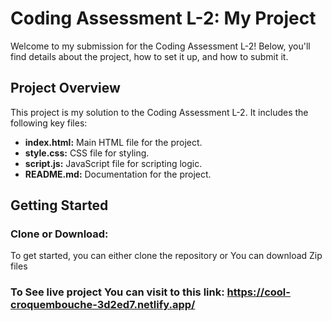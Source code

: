 # Coding Assessment L-2: My Project

Welcome to my submission for the Coding Assessment L-2! Below, you'll find details about the project, how to set it up, and how to submit it.

## Project Overview

This project is my solution to the Coding Assessment L-2. It includes the following key files:

- **index.html:** Main HTML file for the project.
- **style.css:** CSS file for styling.
- **script.js:** JavaScript file for scripting logic.
- **README.md:** Documentation for the project.

## Getting Started

### Clone or Download:

To get started, you can either clone the repository or You can download Zip files

### To See live project You can visit to this link: https://cool-croquembouche-3d2ed7.netlify.app/
